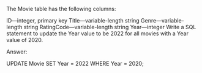 The Movie table has the following columns:

ID—integer, primary key
Title—variable-length string
Genre—variable-length string
RatingCode—variable-length string
Year—integer
Write a SQL statement to update the Year value to be 2022 for all movies with a Year value of 2020.

Answer:

UPDATE Movie
SET Year = 2022
WHERE Year = 2020;